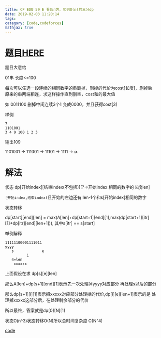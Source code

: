 ```yaml
---
title: CF EDU 59 E 看似n方，实则O(n)的三分dp
date: 2019-02-03 11:20:14
tags: 
category: [code,codeforces]
mathjax: true
---
```


# [题目HERE](https://codeforces.com/contest/1107/problem/E)

题目大意给

01串 长度<=100

每次可以任选一段连续的相同数字的串删掉，删掉的代价为cost[长度]，删掉后 原来的串两端相连，求这样操作直到删空，cost和的最大值


如 0011100 删掉中间连续3个1 变成0000，并且获得cost[3] 

样例

```
7
1101001
3 4 9 100 1 2 3
```

输出109

1101001 → 111001 → 11101 → 1111 → ∅.

# 解法

状态 dp[开始index][结束index(不包括)][?->开始index 相同的数字的长度len]

`[开始index,结束index)`且开始的左边还有 len-1个和s[开始index]相同的数字

状态转移

dp[start][end][len] = max(A[len]+dp[start+1][end][1],max(dp[start+1][itr][1]+dp[itr][end][len+1])), 其中s[itr] == s[start]

举例解释

```
11111100001111011
yyyy
   s             e
          i
   4=len
    xxxxxx
```

上面假设在求 dp[s][e][len]

那么A[len]+dp[s+1][end][1]表示先一次处理掉yyyy对应部分 再处理s以后的部分

那么dp[s+1][i][1]表示把xxxxx对应部分处理掉的代价,dp[i][e][len+1]表示的是 处理掉xxxxx这部分后，在处理剩余部分的代价

所以最终，答案就是dp[0][N][1]

状态O(n^3)状态转移O(N)所以总时间复杂度 O(N^4)

[code](https://codeforces.com/contest/1107/submission/49036191)
